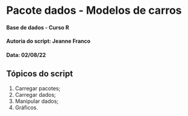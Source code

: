 # Pacote dados - Modelos de carros

#### Base de dados - Curso R
#### Autoria do script: Jeanne Franco
#### Data: 02/08/22

## Tópicos do script

1. Carregar pacotes;
2. Carregar dados;
3. Manipular dados;
4. Gráficos.
